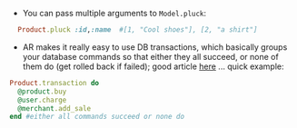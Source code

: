 * You can pass multiple arguments to `Model.pluck`:
``` ruby 
  Product.pluck :id,:name  #[1, "Cool shoes"], [2, "a shirt"]
``` 
* AR makes it really easy to use DB transactions, which basically groups your database commands so that either they all succeed, or none of them do (get rolled back if failed); good article [here](http://vaidehijoshi.github.io/blog/2015/08/18/safer-sql-using-activerecord-transactions/) ... quick example:

``` ruby
Product.transaction do
  @product.buy
  @user.charge
  @merchant.add_sale
end #either all commands succeed or none do
```
